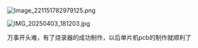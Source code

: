 ![Image_221151782979125.png](https://github.com/user-attachments/assets/f36d94cd-f675-4db1-8cd2-e7fedc342283)

![IMG_20250403_181203.jpg](https://github.com/user-attachments/assets/639cec01-4de6-4657-804c-2448b422c407)

万事开头难，有了烧录器的成功制作，以后单片机pcb的制作就顺利了